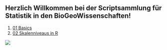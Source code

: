 ## Herzlich Willkommen bei der Scriptsammlung für Statistik in den BioGeoWissenschaften! 

1. [01 Basics](https://github.com/SCSchmidt/lehre/blob/R-Kurs-Koblenz/docs/B01_basics.md)
2. [02 Skalenniveaus in R](https://github.com/SCSchmidt/lehre/blob/R-Kurs-Koblenz/docs/B02_Skalenniveaus.md)


![](https://cdn.pixabay.com/photo/2018/03/27/12/16/analytics-3265840_960_720.jpg)
